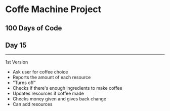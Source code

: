 # Coffe Machine Project
## 100 Days of Code
## Day 15
---
1st Version
- Ask user for coffee choice
- Reports the amount of each resource
- "Turns off"
- Checks if there's enough ingredients to make coffee
- Updates resources if coffee made
- Checks money given and gives back change
- Can add resources